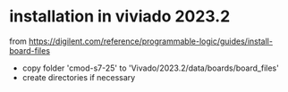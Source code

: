 # installation in viviado 2023.2

from https://digilent.com/reference/programmable-logic/guides/install-board-files

* copy folder 'cmod-s7-25' to 'Vivado/2023.2/data/boards/board_files'
* create directories if necessary
